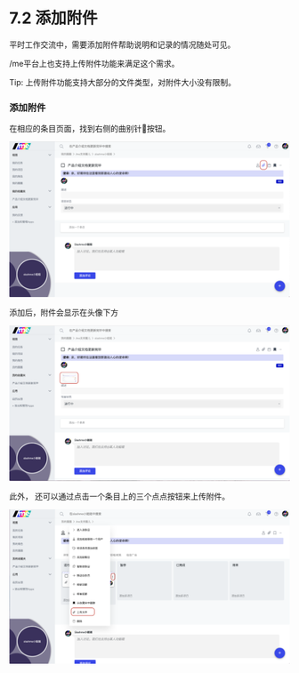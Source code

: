 # 7.2 添加附件

平时工作交流中，需要添加附件帮助说明和记录的情况随处可见。

/me平台上也支持上传附件功能来满足这个需求。

Tip: 上传附件功能支持大部分的文件类型，对附件大小没有限制。

### 添加附件

在相应的条目页面，找到右侧的曲别针🧷按钮。

![&#x66F2;&#x522B;&#x9488;&#x6309;&#x94AE;](../../.gitbook/assets/6-2-1.png)

添加后，附件会显示在头像下方

![&#x6DFB;&#x52A0;&#x540E;&#x7684;&#x9644;&#x4EF6;](../../.gitbook/assets/6-2-2.png)

此外， 还可以通过点击一个条目上的三个点点按钮来上传附件。

![&#x901A;&#x8FC7;&#x4E09;&#x4E2A;&#x70B9;&#x70B9;&#x6765;&#x4E0A;&#x4F20;&#x9644;&#x4EF6;](../../.gitbook/assets/6-2-3.png)

​

